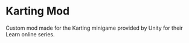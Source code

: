 # Karting Mod
 Custom mod made for the Karting minigame provided by Unity for their Learn online series.
